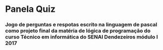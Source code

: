 <h1>Panela Quiz</h1>
<h3>Jogo de perguntas e respotas escrito na linguagem de pascal como projeto final da matéria de lógica de programação do curso Técnico em informática do SENAI Dendezeiros módulo I 2017 </h3>
